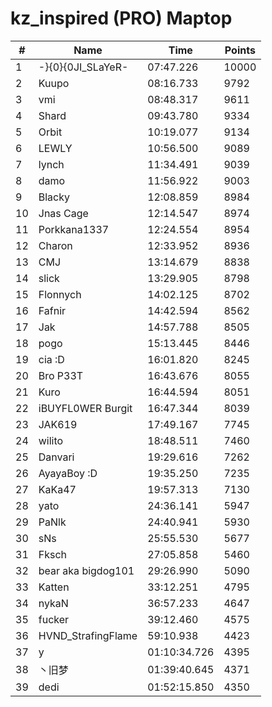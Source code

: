 # kz_inspired (PRO) Maptop

|  # | Name | Time | Points |
|-------------- | -------------- | -------------- | -------------- | 
| 1 | -}{0}{0JI_SLaYeR- | 07:47.226 | 10000 | 
| 2 | Kuupo | 08:16.733 | 9792 | 
| 3 | vmi | 08:48.317 | 9611 | 
| 4 | Shard | 09:43.780 | 9334 | 
| 5 | Orbit | 10:19.077 | 9134 | 
| 6 | LEWLY | 10:56.500 | 9089 | 
| 7 | lynch | 11:34.491 | 9039 | 
| 8 | damo | 11:56.922 | 9003 | 
| 9 | Blacky | 12:08.859 | 8984 | 
| 10 | Jnas Cage | 12:14.547 | 8974 | 
| 11 | Porkkana1337 | 12:24.554 | 8954 | 
| 12 | Charon | 12:33.952 | 8936 | 
| 13 | CMJ | 13:14.679 | 8838 | 
| 14 | slick | 13:29.905 | 8798 | 
| 15 | Flonnych | 14:02.125 | 8702 | 
| 16 | Fafnir | 14:42.594 | 8562 | 
| 17 | Jak | 14:57.788 | 8505 | 
| 18 | pogo | 15:13.445 | 8446 | 
| 19 | cia :D | 16:01.820 | 8245 | 
| 20 | Bro P33T | 16:43.676 | 8055 | 
| 21 | Kuro | 16:44.594 | 8051 | 
| 22 | iBUYFL0WER Burgit | 16:47.344 | 8039 | 
| 23 | JAK619 | 17:49.167 | 7745 | 
| 24 | wilito | 18:48.511 | 7460 | 
| 25 | Danvari | 19:29.616 | 7262 | 
| 26 | AyayaBoy :D | 19:35.250 | 7235 | 
| 27 | KaKa47 | 19:57.313 | 7130 | 
| 28 | yato | 24:36.141 | 5947 | 
| 29 | PaNlk | 24:40.941 | 5930 | 
| 30 | sNs | 25:55.530 | 5677 | 
| 31 | Fksch | 27:05.858 | 5460 | 
| 32 | bear aka bigdog101 | 29:26.990 | 5090 | 
| 33 | Katten | 33:12.251 | 4795 | 
| 34 | nykaN | 36:57.233 | 4647 | 
| 35 | fucker | 39:12.460 | 4575 | 
| 36 | HVND_StrafingFlame | 59:10.938 | 4423 | 
| 37 | у | 01:10:34.726 | 4395 | 
| 38 | 丶旧梦 | 01:39:40.645 | 4371 | 
| 39 | dedi | 01:52:15.850 | 4350 | 

